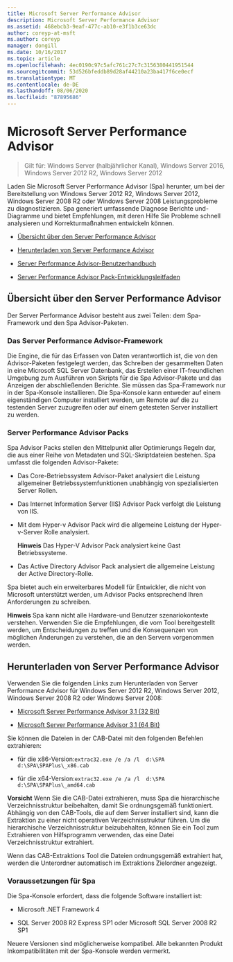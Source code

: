 ```yaml
---
title: Microsoft Server Performance Advisor
description: Microsoft Server Performance Advisor
ms.assetid: 468ebcb3-9eaf-477c-ab10-e3f1b3ce63dc
author: coreyp-at-msft
ms.author: coreyp
manager: dongill
ms.date: 10/16/2017
ms.topic: article
ms.openlocfilehash: 4ec0190c97c5afc761c27c7c3156380441951544
ms.sourcegitcommit: 53d526bfeddb89d28af44210a23ba417f6ce0ecf
ms.translationtype: MT
ms.contentlocale: de-DE
ms.lasthandoff: 08/06/2020
ms.locfileid: "87895686"
---
```

# <a name="microsoft-server-performance-advisor"></a>Microsoft Server Performance Advisor

>Gilt für: Windows Server (halbjährlicher Kanal), Windows Server 2016, Windows Server 2012 R2, Windows Server 2012

Laden Sie Microsoft Server Performance Advisor (Spa) herunter, um bei der Bereitstellung von Windows Server 2012 R2, Windows Server 2012, Windows Server 2008 R2 oder Windows Server 2008 Leistungsprobleme zu diagnostizieren. Spa generiert umfassende Diagnose Berichte und-Diagramme und bietet Empfehlungen, mit deren Hilfe Sie Probleme schnell analysieren und Korrekturmaßnahmen entwickeln können.

-   [Übersicht über den Server Performance Advisor](#bkmk-aboutspa)

-   [Herunterladen von Server Performance Advisor](#bkmk-downloadspa)

-   [Server Performance Advisor-Benutzerhandbuch](server-performance-advisor-users-guide.md)

-   [Server Performance Advisor Pack-Entwicklungsleitfaden](server-performance-advisor-pack-development-guide.md)

## <a name="overview-of-server-performance-advisor"></a><a href="" id="bkmk-aboutspa"></a>Übersicht über den Server Performance Advisor

Der Server Performance Advisor besteht aus zwei Teilen: dem Spa-Framework und den Spa Advisor-Paketen.

### <a name="the-server-performance-advisor-framework"></a>Das Server Performance Advisor-Framework

Die Engine, die für das Erfassen von Daten verantwortlich ist, die von den Advisor-Paketen festgelegt werden, das Schreiben der gesammelten Daten in eine Microsoft SQL Server Datenbank, das Erstellen einer IT-freundlichen Umgebung zum Ausführen von Skripts für die Spa Advisor-Pakete und das Anzeigen der abschließenden Berichte. Sie müssen das Spa-Framework nur in der Spa-Konsole installieren. Die Spa-Konsole kann entweder auf einem eigenständigen Computer installiert werden, um Remote auf die zu testenden Server zuzugreifen oder auf einem getesteten Server installiert zu werden.

### <a name="server-performance-advisor-packs"></a>Server Performance Advisor Packs

Spa Advisor Packs stellen den Mittelpunkt aller Optimierungs Regeln dar, die aus einer Reihe von Metadaten und SQL-Skriptdateien bestehen. Spa umfasst die folgenden Advisor-Pakete:

-   Das Core-Betriebssystem Advisor-Paket analysiert die Leistung allgemeiner Betriebssystemfunktionen unabhängig von spezialisierten Server Rollen.

-   Das Internet Information Server (IIS) Advisor Pack verfolgt die Leistung von IIS.

-   Mit dem Hyper-v Advisor Pack wird die allgemeine Leistung der Hyper-v-Server Rolle analysiert.

    **Hinweis** Das Hyper-V Advisor Pack analysiert keine Gast Betriebssysteme.



-   Das Active Directory Advisor Pack analysiert die allgemeine Leistung der Active Directory-Rolle.

Spa bietet auch ein erweiterbares Modell für Entwickler, die nicht von Microsoft unterstützt werden, um Advisor Packs entsprechend Ihren Anforderungen zu schreiben.

**Hinweis** Spa kann nicht alle Hardware-und Benutzer szenariokontexte verstehen. Verwenden Sie die Empfehlungen, die vom Tool bereitgestellt werden, um Entscheidungen zu treffen und die Konsequenzen von möglichen Änderungen zu verstehen, die an den Servern vorgenommen werden.



## <a name="download-server-performance-advisor"></a><a href="" id="bkmk-downloadspa"></a>Herunterladen von Server Performance Advisor


Verwenden Sie die folgenden Links zum Herunterladen von Server Performance Advisor für Windows Server 2012 R2, Windows Server 2012, Windows Server 2008 R2 oder Windows Server 2008:

-   [Microsoft Server Performance Advisor 3,1 (32 Bit)](https://go.microsoft.com/fwlink/p/?linkid=327751)

-   [Microsoft Server Performance Advisor 3,1 (64 Bit)](https://go.microsoft.com/fwlink/p/?linkid=327752)

Sie können die Dateien in der CAB-Datei mit den folgenden Befehlen extrahieren:

-   für die x86-Version:`extrac32.exe /e /a /l  d:\SPA   d:\SPA\SPAPlus\_x86.cab`

-   für die x64-Version:`extrac32.exe /e /a /l  d:\SPA   d:\SPA\SPAPlus\_amd64.cab`

**Vorsicht** Wenn Sie die CAB-Datei extrahieren, muss Spa die hierarchische Verzeichnisstruktur beibehalten, damit Sie ordnungsgemäß funktioniert. Abhängig von den CAB-Tools, die auf dem Server installiert sind, kann die Extraktion zu einer nicht operativen Verzeichnisstruktur führen. Um die hierarchische Verzeichnisstruktur beizubehalten, können Sie ein Tool zum Extrahieren von Hilfsprogramm verwenden, das eine Datei Verzeichnisstruktur extrahiert.

Wenn das CAB-Extraktions Tool die Dateien ordnungsgemäß extrahiert hat, werden die Unterordner automatisch im Extraktions Zielordner angezeigt.

### <a name="spa-prerequisites"></a>Voraussetzungen für Spa

Die Spa-Konsole erfordert, dass die folgende Software installiert ist:

-   Microsoft .NET Framework 4

-   SQL Server 2008 R2 Express SP1 oder Microsoft SQL Server 2008 R2 SP1

Neuere Versionen sind möglicherweise kompatibel. Alle bekannten Produkt Inkompatibilitäten mit der Spa-Konsole werden vermerkt.
